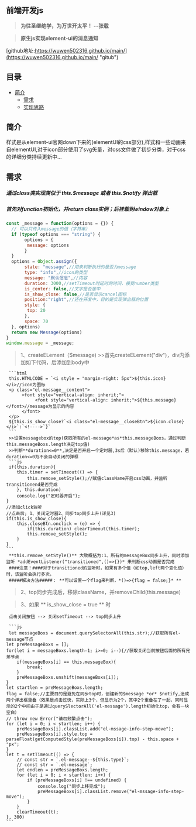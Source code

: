 ## 前端开发js

>**为往圣继绝学，为万世开太平！    --张载**

>**原生js实现element-ui的消息通知**

[github地址:https://wuwen502316.github.io/main/](https://wuwen502316.github.io/main/ "gitub")

## 目录

 * [简介](#简介)
     * [需求](#需求)
     * [实现思路](#实现思路)

## 简介 ##

样式是从element-ui官网down下来的(elementUI的css部分),样式和一些动画来自elementUI,对于icon部分使用了svg矢量，对css文件做了初步分类，对于css的详细分类持续更新中...

## 需求 ##

 ##### 通过class类实现类似于  this.\$message 或者 this.\$notify  弹出框 #####
 
 ##### 首先对function初始化，并return class实例；后挂载到window对象上 #####
 
```js
const _message = function(options = {}) {
  // 可以只传入message的值（字符串）
  if (typeof options === "string") {
       options = {
	    message: options
       } 
  }
  options = Object.assign({
       state: "message",//用来判断执行的是否为message
       type: "info",//icon的类型
       message: "默认信息",//内容
       duration: 3000,//setTimeout时延时的时间，接受number类型
       is_center: false,//文字是否居中
       is_show_close: false,//是否显示cancel图标
       position:"right",//还在开发中，目的是实现弹出框的位置
       style: {
	    top: 20
       },
       space: 70
  }, options)
  return new Message(options)
}
window.message = _message;
 ```

 >1、createELement（$message)
     >>首先createELement("div")，div内添加如下代码，后添加到body中

     ```html
     this.HTMLCODE = `<i style = "margin-right: 5px">${this.icon}</i>//icon为图标
     <p class="el-message__content">
          <font style="vertical-align: inherit;">
               <font style="vertical-align: inherit;">${this.message}</font>//message为显示的内容
          </font>
     </p>
     ${this.is_show_close?`<i class="el-message__closeBtn">${icon.close}</i>`:`<!---->`}`
     ```
     >>设置messagebox的top(获取所有的el-message*as*this.messageBoxs，通过判断this.messageBoxs.length决定top值)
     >>判断**duration<=0**,决定是否开启一个定时器,3s后（默认)移除this.message，若duration<=0为不会自动关闭的弹框
     ```js
     if(this.duration){
		this.timer = setTimeout(() => {
			this.remove_setStyle();//赋值className开启css动画，并监听transitionend是否完成
		}, this.duration)
		console.log("定时器开启");
	}
	//添加click监听
	//点击后; 1、关闭定时器2、同步top同步上升(详见3)
	if(this.is_show_close){
		this.closeBtn.onclick = (e) => {
			if(this.duration) clearTimeout(this.timer);
			this.remove_setStyle();
		}
	}
	```
     **this.remove_setStyle()** 大致概括为:1、所有的messageBox同步上升，同时添加监听 *addEventListener("transitioned",()=>{})* 来判断css动画是否完成
     ####注意！####对于transitioned的监听时，如果有多个值（如top,left两个变化值）时，该监听会执行多次。
     #####解决方法#####： **可以设置一个flag来判断，*()=>{flag = false;}* ** 

>2、top同步完成后，移除className，并removeChild(this.message)

>3、如果 ** is_show_close = true ** 时

     点击关闭按钮 --> 关闭setTimeout --> top同步上升

     ```js
     let messageBoxs = document.querySelectorAll(this.str);//获取所有el-message节点
	let preMessageBoxs = [];
	for(let i = messageBoxs.length-1; i>=0; i--){//获取关闭当前按钮后面的所有兄弟节点
		if(messageBoxs[i] == this.messageBox){
			break;
		}
		preMessageBoxs.unshift(messageBoxs[i]);
	}
	let startlen = preMessageBoxs.length;
	flag = false;//主要目的是避免在同步top时，创建新的$message *or* $notify,造成两个弹出框重叠（效果是点击过快，实际上3个，但显示为2个，其中2个重叠在了一起，同时显示的2个中间由于是通过querySlectorAll('el-message').length初始化top，会有一块空白）
	// throw new Error("请勿频繁点击");
	for (let i = 0; i < startlen; i++) {
		preMessageBoxs[i].classList.add("el-mssage-info-step-move");
		preMessageBoxs[i].style.top = parseFloat(getComputedStyle(preMessageBoxs[i]).top) - this.space + "px";
	}
	let t = setTimeout(() => {
		// const str = `.el-message--${this.type}`;
		// const str = `.el-message`;
		let endlen = preMessageBoxs.length;
		for (let i = 0; i < startlen; i++) {
			if (preMessageBoxs[i] !== undefined) {
				console.log("同步上移完成");
				preMessageBoxs[i].classList.remove("el-mssage-info-step-move");
			}
		}
		clearTimeout(t);
	}, 300)
	```
